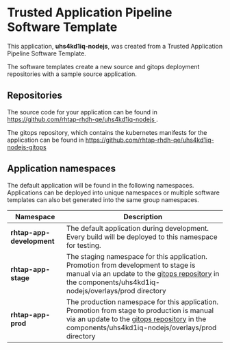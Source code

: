 # Trusted Application Pipeline Software Template

This application, **uhs4kd1iq-nodejs**, was created from a Trusted Application Pipeline Software Template.

The software templates create a new source and gitops deployment repositories with a sample source application. 

## Repositories

The source code for your application can be found in [https://github.com/rhtap-rhdh-qe/uhs4kd1iq-nodejs ](https://github.com/rhtap-rhdh-qe/uhs4kd1iq-nodejs ).
 
The gitops repository, which contains the kubernetes manifests for the application can be found in 
[https://github.com/rhtap-rhdh-qe/uhs4kd1iq-nodejs-gitops ](https://github.com/rhtap-rhdh-qe/uhs4kd1iq-nodejs-gitops ) 

## Application namespaces 

The default application will be found in the following namespaces. Applications can be deployed into unique namespaces or multiple software templates can also bet generated into the same group namespaces.  

|  Namespace   |  Description   |  
| -------- | -------- |   
| **rhtap-app-development** | The default application during development. Every build will be deployed to this namespace for testing. | 
| **rhtap-app-stage** | The staging namespace for this application. Promotion from development to stage is manual via an update to the [gitops repository](https://github.com/rhtap-rhdh-qe/uhs4kd1iq-nodejs-gitops ) in the components/uhs4kd1iq-nodejs/overlays/prod directory |  
| **rhtap-app-prod** | The production namespace for this application. Promotion from stage to production is manual via an update to the [gitops repository](https://github.com/rhtap-rhdh-qe/uhs4kd1iq-nodejs-gitops ) in the components/uhs4kd1iq-nodejs/overlays/prod directory | 